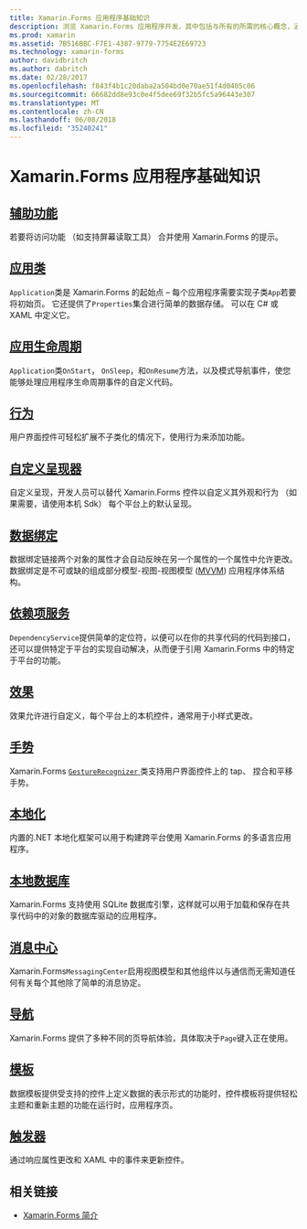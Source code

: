 ```yaml
---
title: Xamarin.Forms 应用程序基础知识
description: 浏览 Xamarin.Forms 应用程序开发，其中包括与所有的所需的核心概念，通过完成收尾工作，如可访问性和本地化的基础知识。
ms.prod: xamarin
ms.assetid: 7B516BBC-F7E1-4387-9779-7754E2E69723
ms.technology: xamarin-forms
author: davidbritch
ms.author: dabritch
ms.date: 02/28/2017
ms.openlocfilehash: f843f4b1c20daba2a504bd0e70ae51f4d0405c06
ms.sourcegitcommit: 66682dd8e93c0e4f5dee69f32b5fc5a96443e307
ms.translationtype: MT
ms.contentlocale: zh-CN
ms.lasthandoff: 06/08/2018
ms.locfileid: "35240241"
---
```

# <a name="xamarinforms-application-fundamentals"></a>Xamarin.Forms 应用程序基础知识

## <a name="accessibilityaccessibilityindexmd"></a>[辅助功能](accessibility/index.md)

若要将访问功能 （如支持屏幕读取工具） 合并使用 Xamarin.Forms 的提示。

## <a name="app-classapplication-classmd"></a>[应用类](application-class.md)

`Application`类是 Xamarin.Forms 的起始点 – 每个应用程序需要实现子类`App`若要将初始页。 它还提供了`Properties`集合进行简单的数据存储。 可以在 C# 或 XAML 中定义它。

## <a name="app-lifecycleapp-lifecyclemd"></a>[应用生命周期](app-lifecycle.md)

`Application`类`OnStart`， `OnSleep`，和`OnResume`方法，以及模式导航事件，使您能够处理应用程序生命周期事件的自定义代码。

## <a name="behaviorsbehaviorsindexmd"></a>[行为](behaviors/index.md)

用户界面控件可轻松扩展不子类化的情况下，使用行为来添加功能。

## <a name="custom-rendererscustom-rendererindexmd"></a>[自定义呈现器](custom-renderer/index.md)

自定义呈现，开发人员可以替代 Xamarin.Forms 控件以自定义其外观和行为 （如果需要，请使用本机 Sdk） 每个平台上的默认呈现。

## <a name="data-bindingdata-bindingindexmd"></a>[数据绑定](data-binding/index.md)

数据绑定链接两个对象的属性才会自动反映在另一个属性的一个属性中允许更改。 数据绑定是不可或缺的组成部分模型-视图-视图模型 ([MVVM](~/xamarin-forms/enterprise-application-patterns/mvvm.md)) 应用程序体系结构。

## <a name="dependency-servicedependency-serviceindexmd"></a>[依赖项服务](dependency-service/index.md)

`DependencyService`提供简单的定位符，以便可以在你的共享代码的代码到接口，还可以提供特定于平台的实现自动解决，从而便于引用 Xamarin.Forms 中的特定于平台的功能。

## <a name="effectseffectsindexmd"></a>[效果](effects/index.md)

效果允许进行自定义，每个平台上的本机控件，通常用于小样式更改。

## <a name="gesturesgesturesindexmd"></a>[手势](gestures/index.md)

Xamarin.Forms [ `GestureRecognizer` ](https://developer.xamarin.com/api/type/Xamarin.Forms.GestureRecognizer/)类支持用户界面控件上的 tap、 捏合和平移手势。

## <a name="localizationlocalizationindexmd"></a>[本地化](localization/index.md)

内置的.NET 本地化框架可以用于构建跨平台使用 Xamarin.Forms 的多语言应用程序。

## <a name="local-databasesdatabasesmd"></a>[本地数据库](databases.md)

Xamarin.Forms 支持使用 SQLite 数据库引擎，这样就可以用于加载和保存在共享代码中的对象的数据库驱动的应用程序。

## <a name="messaging-centermessaging-centermd"></a>[消息中心](messaging-center.md)

Xamarin.Forms`MessagingCenter`启用视图模型和其他组件以与通信而无需知道任何有关每个其他除了简单的消息协定。

## <a name="navigationnavigationindexmd"></a>[导航](navigation/index.md)

Xamarin.Forms 提供了多种不同的页导航体验，具体取决于`Page`键入正在使用。

## <a name="templatestemplatesindexmd"></a>[模板](templates/index.md)

数据模板提供受支持的控件上定义数据的表示形式的功能时，控件模板将提供轻松主题和重新主题的功能在运行时，应用程序页。

## <a name="triggerstriggersmd"></a>[触发器](triggers.md)

通过响应属性更改和 XAML 中的事件来更新控件。


## <a name="related-links"></a>相关链接

- [Xamarin.Forms 简介](~/xamarin-forms/get-started/introduction-to-xamarin-forms.md)

